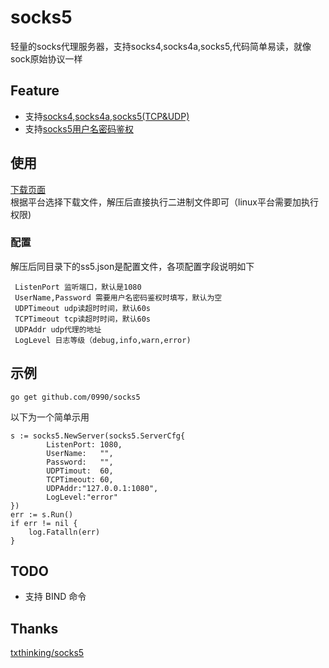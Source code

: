 # socks5
轻量的socks代理服务器，支持socks4,socks4a,socks5,代码简单易读，就像sock原始协议一样

## Feature
* 支持[socks4](doc/SOCKS4.protocol.txt),[socks4a](doc/SOCKS4A.protocol.txt),[socks5(TCP&UDP)](doc/rfc1928.txt)
* 支持[socks5用户名密码鉴权](doc/rfc1929.txt)

## 使用
 [下载页面](https://github.com/0990/socks5/releases) </br>
 根据平台选择下载文件，解压后直接执行二进制文件即可（linux平台需要加执行权限)

### 配置
 解压后同目录下的ss5.json是配置文件，各项配置字段说明如下  
 ```
  ListenPort 监听端口，默认是1080  
  UserName,Password 需要用户名密码鉴权时填写，默认为空
  UDPTimeout udp读超时时间，默认60s
  TCPTimeout tcp读超时时间，默认60s
  UDPAddr udp代理的地址
  LogLevel 日志等级（debug,info,warn,error)
``` 

## 示例
```
go get github.com/0990/socks5  
```
以下为一个简单示用
```
s := socks5.NewServer(socks5.ServerCfg{
	    ListenPort: 1080,
	    UserName:   "",
	    Password:   "",
	    UDPTimout:  60,
	    TCPTimeout: 60,
	    UDPAddr:"127.0.0.1:1080",
	    LogLevel:"error"
})
err := s.Run()
if err != nil {
	log.Fatalln(err)
}
```
## TODO
* 支持 BIND 命令

## Thanks
[txthinking/socks5](https://github.com/txthinking/socks5)  

